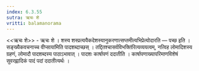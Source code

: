 ```yaml
---
index: 6.3.55
sutra: ऋचः शे
vritti: balamanorama
---
```


<<ऋचः शे>> - ऋचः शे । शस्य शस्प्रत्ययैकदेशस्यानुकरणात्सप्तमीत्यभिप्रेत्योदारति — पच्छ इति ।सङ्ख्यैकवचनाच्च वीप्साया॑मिति पादशब्दाच्छस् । तद्दितश्चासर्वविभक्ति॑रित्यव्ययत्वम्, नत्विह लोमादिशस्य ग्रहणं, लोमादौ पादशब्दस्य पाठाऽभावात् । पादशः कार्षापणं ददातीति । कार्षापणाख्यापरिमाणविशेषं सुवरह्णादिकं पादं पदां ददातीत्यर्थः । 